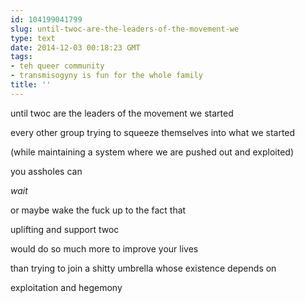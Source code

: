 ```yaml
---
id: 104199041799
slug: until-twoc-are-the-leaders-of-the-movement-we
type: text
date: 2014-12-03 00:18:23 GMT
tags:
- teh queer community
- transmisogyny is fun for the whole family
title: ''
---
```

<p>until twoc are the leaders of the movement we started</p>

<p>every other group trying to squeeze themselves into what we started</p>

<p>(while maintaining a system where we are pushed out and exploited)</p>

<p>you assholes can</p>

<p><em>wait</em></p>

<p>or maybe wake the fuck up to the fact that</p>

<p>uplifting and support twoc</p>

<p>would do so much more to improve your lives</p>

<p>than trying to join a shitty umbrella whose existence depends on</p>

<p>exploitation and hegemony</p>